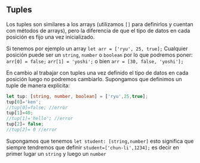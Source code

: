 ## Tuples
Los tuples son similares a los arrays (utilizamos `[]` para definirlos y cuentan con métodos de arrays), pero la diferencia de que el tipo de datos en cada posición es fijo una vez inicializado. 

Si tenemos por ejemplo un array `let arr = ['ryu', 25, true];` Cualquier posición puede ser un `string`, `number` o `boolean` por lo que podremos poner: `arr[0] = false;` `arr[1] = 'yoshi';` o bien `arr = [30, false, 'yoshi'];`

En cambio al trabajar con tuples una vez definido el tipo de datos en cada posición luego no podremos cambiarlo. 
Supongamos que definimos un tuple de manera explícita:
```ts
let tup: [string, number, boolean] = ['ryu',25,true];
tup[0]='ken';
//tup[0]=false; //error
tup[1]=40;
//tup[1]='hello'; //error
tup[2]= false;
//tup[2]= 0 //error
```

Supongamos que tenemos `let student: [string,number]` esto significa que siempre tendremos que definir `student=['chun-li',1234];` es decir en primer lugar un `string` y luego un `number`